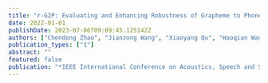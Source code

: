 ```yaml
---
title: "r-G2P: Evaluating and Enhancing Robustness of Grapheme to Phoneme Conversion by Controlled Noise Introducing and Contextual Information Incorporation"
date: 2022-01-01
publishDate: 2023-07-06T09:09:45.125142Z
authors: ["Chendong Zhao", "Jianzong Wang", "Xiaoyang Qu", "Haoqian Wang", "Jing Xiao"]
publication_types: ["1"]
abstract: ""
featured: false
publication: "*IEEE International Conference on Acoustics, Speech and Signal Processing, ICASSP 2022, Virtual and Singapore, 23-27 May 2022*"
---
```



